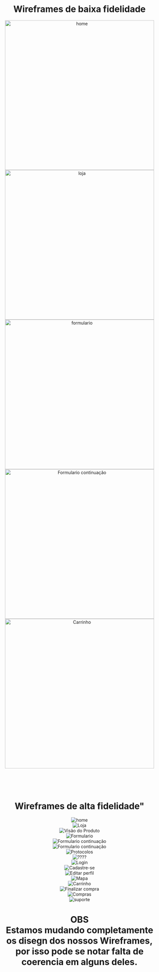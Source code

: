 <h1 align="center">Wireframes de baixa fidelidade</h1>
<div align="center" class="baixa">
  <img src=https://github.com/CassioEgidio/PORTIFOLIO-2023-1DS/assets/133404306/1acb47ec-ec31-42ce-affd-7ccfb1a7d738" width="480px" alt="home"><br>
  <img src="https://github.com/CassioEgidio/PORTIFOLIO-2023-1DS/assets/133404306/330f40fb-9403-4fc6-b3dc-647a9fa9e2a0" width="480px" alt="loja"> <br>
  <img src="https://github.com/CassioEgidio/PORTIFOLIO-2023-1DS/assets/133404306/cc6c3712-8013-4cbb-8a57-35a5dd0c428d" width="480px" alt="formulario"><br>
  <img src="https://github.com/CassioEgidio/PORTIFOLIO-2023-1DS/assets/133404306/866cd02f-aa46-4487-88c6-cf30d285ad3a" width="480px" alt="Formulario continuação"><br>
  <img src="https://github.com/CassioEgidio/PORTIFOLIO-2023-1DS/assets/133404306/a420834e-daba-4e40-bcfe-2a69ec874b2e" width="480px" alt="Carrinho"><br>
</div>

<br><br><br>

<h1 align="center">Wireframes de alta fidelidade"</h1>
<div align="center" class="alta">
  <img src="https://github.com/CassioEgidio/PORTIFOLIO-2023-1DS/assets/133404306/c7f68b71-8677-4c75-9a40-74a29f478c50" alt="home"><br>
  <img src="https://github.com/CassioEgidio/PORTIFOLIO-2023-1DS/assets/133404306/131dcb48-f561-44ae-9aec-33bd6f2898d2" alt="Loja"><br>
  <img src="https://github.com/CassioEgidio/PORTIFOLIO-2023-1DS/assets/133404306/1c086d6e-d340-42b6-924b-49b509b664f2" alt="Visão do Produto"><br>
  <img src="https://github.com/CassioEgidio/PORTIFOLIO-2023-1DS/assets/133404306/9a32c70e-cea9-469b-a457-3b44d75c4c2b" alt="Formulario"><br>
  <img src="https://github.com/CassioEgidio/PORTIFOLIO-2023-1DS/assets/133404306/eee2596d-a490-4177-ad18-aacf6c3e6eea"alt="Formulario continuação"><br>
  <img src="https://github.com/CassioEgidio/PORTIFOLIO-2023-1DS/assets/133404306/95721b3c-97a5-46a4-835c-cefb0c508cec"alt="Formulario continuação"><br>
  <img src="https://github.com/CassioEgidio/PORTIFOLIO-2023-1DS/assets/133404306/5677f168-1926-44cf-b2b1-d2147d1cf223" alt="Protocolos"><br>
  <img src="https://github.com/CassioEgidio/PORTIFOLIO-2023-1DS/assets/133404306/97296dcf-8475-4af2-810c-25e40f7bd62f" alt="????"><br>
  <img src="https://github.com/CassioEgidio/PORTIFOLIO-2023-1DS/assets/133404306/3c631bed-42f7-44b3-8e97-a958ae27e818" alt="Login"><br>
  <img src="https://github.com/CassioEgidio/PORTIFOLIO-2023-1DS/assets/133404306/e0fd5df2-fe92-4b3c-8478-4ddb1a74d8f7" alt="Cadastre-se"><br>
  <img src="https://github.com/CassioEgidio/PORTIFOLIO-2023-1DS/assets/133404306/aab00b17-23ce-4410-9f2f-115803b0f8f5" alt="Editar perfil"><br>
  <img src="https://github.com/CassioEgidio/PORTIFOLIO-2023-1DS/assets/133404306/e04be8e0-b702-48b9-bb9f-db951a87ccff" alt="Mapa"><br>
  <img src="https://github.com/CassioEgidio/PORTIFOLIO-2023-1DS/assets/133404306/60fbd784-711f-48fb-8b2a-674250fc3666" alt="Carrinho"><br>
  <img src="https://github.com/CassioEgidio/PORTIFOLIO-2023-1DS/assets/133404306/a3189efa-771f-4106-9d58-b7d314e5c3f5" alt="Finalizar compra"><br>
  <img src="https://github.com/CassioEgidio/PORTIFOLIO-2023-1DS/assets/133404306/ec12cde5-fdd8-4df0-a700-f8654be8bae8" alt="Compras"><br>
  <img src="https://github.com/CassioEgidio/PORTIFOLIO-2023-1DS/assets/133404306/1476f5d3-fcf8-48c5-b36c-86528b3ca38a" alt="suporte"><br>
</div>
<h1 align="center">OBS <br> Estamos mudando completamente os disegn dos nossos Wireframes, por isso pode se notar falta de coerencia em alguns deles.</h1>

